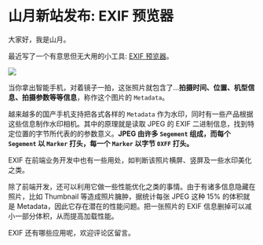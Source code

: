# 山月新站发布: EXIF 预览器

大家好，我是山月。

最近写了一个有意思但无大用的小工具: [EXIF 预览器](https://devtool.tech/exif)。

![](https://cdn.jsdelivr.net/gh/shfshanyue/assets@master/src/image.5p1nyit63u80.png)

当你拿出智能手机，对着镜子一拍，这张照片就包含了...**拍摄时间、位置、机型信息、拍摄参数等等信息**，称作这个图片的 `Metadata`。

越来越多的国产手机支持把各式各样的 `Metadata` 作为水印，同时有一些产品根据这些信息制作水印相机。其中的原理就是读取 JPEG 的 EXIF 二进制信息，找到特定位置的字节所代表的的参数意义。**JPEG 由许多 `Segement` 组成，而每个 `Segement` 以 `Marker` 打头，每一个 `Marker` 以字节 `0XFF` 打头。**

EXIF 在前端业务开发中也有一些用处，如判断该照片横屏、竖屏及一些水印美化之类。

除了前端开发，还可以利用它做一些性能优化之类的事情。由于有诸多信息隐藏在照片，比如 Thumbnail 等造成照片臃肿，据统计每张 JPEG 这种 15% 的体积就是 Metadata，因此它存在潜在的性能问题。把一张照片的 EXIF 信息删掉可以减小一部分体积，从而提高加载性能。

EXIF 还有哪些应用呢，欢迎评论区留言。

